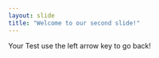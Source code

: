 ```yaml
---
layout: slide
title: "Welcome to our second slide!"
---
```

Your Test
use the left arrow key to go back!
